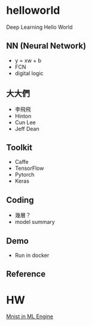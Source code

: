 # helloworld
Deep Learning Hello World

## NN (Neural Network)
 - y = xw + b
 - FCN
 - digital logic
## 大大們
 - 李飛飛
 - Hinton
 - Cun Lee
 - Jeff Dean
## Toolkit
 - Caffe
 - TensorFlow
 - Pytorch
 - Keras
## Coding
 - 幾層？
 - model summary 
## Demo
 - Run in docker
 
## Reference

# HW
[Mnist in ML Engine](https://www.qwiklabs.com/focuses/1254?parent=catalog)

